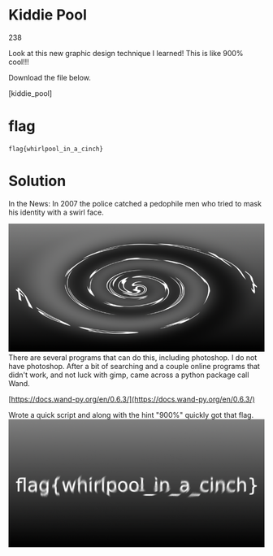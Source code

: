 # Kiddie Pool
238

Look at this new graphic design technique I learned! This is like 900% cool!!!

Download the file below.

[kiddie_pool]

# flag
```shell
flag{whirlpool_in_a_cinch}
```

# Solution

In the News: In 2007 the police catched a pedophile men who tried to mask his identity with a swirl face. 

![kiddie_pool.png](kiddie_pool.png)
There are several programs that can do this, including photoshop. I do not have photoshop. After a bit of searching and a couple online programs that didn't work, and not luck with gimp, came across a python package call Wand.

 [https://docs.wand-py.org/en/0.6.3/](https://docs.wand-py.org/en/0.6.3/)

 Wrote a quick script and along with the hint "900%" quickly got that flag.
![unpool.png](unpool.png)


   